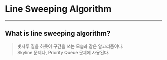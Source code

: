 # Line Sweeping Algorithm
---
## What is line sweeping algorithm?
> 빗자루 질을 하듯이 구간을 쓰는 모습과 같은 알고리즘이다.  
> Skyline 문제나, Priority Queue 문제에 사용된다.  
